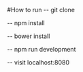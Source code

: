 #How to run
-- git clone

-- npm install

-- bower install

-- npm run development

-- visit localhost:8080
